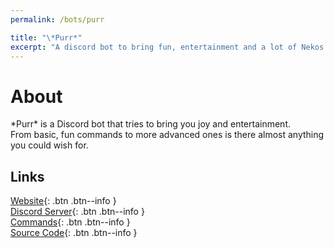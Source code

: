 ```yaml
---
permalink: /bots/purr

title: "\*Purr*"
excerpt: "A discord bot to bring fun, entertainment and a lot of Nekos."
---
```


# About
\*Purr\* is a Discord bot that tries to bring you joy and entertainment.  
From basic, fun commands to more advanced ones is there almost anything you could wish for.

## Links

[<i class="fas fa-globe"></i> Website](https://purrbot.site){: .btn .btn--info }  
[<i class="fab fa-discord"></i> Discord Server](https://purrbot.site/discord){: .btn .btn--info }  
[<i class="fas fa-terminal"></i> Commands](https://docs.purrbot.site/bot/commands){: .btn .btn--info }  
[<i class="fab fa-github"></i> Source Code](https://github.com/purrbot-site/PurrBot){: .btn .btn--info }
